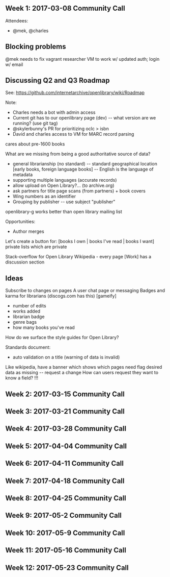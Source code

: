 ## Week 1: 2017-03-08 Community Call

Attendees:
- @mek, @charles

## Blocking problems

@mek needs to fix vagrant researcher VM to work w/ updated auth; login w/ email

## Discussing Q2 and Q3 Roadmap

See: https://github.com/internetarchive/openlibrary/wiki/Roadmap

Note:
- Charles needs a bot with admin access
- Current git has to our openlibrary page (dev) -- what version are we running? (use git tag)
- @skylerbunny's PR for prioritizing oclc > isbn
- David and charles access to VM for MARC record parsing

cares about pre-1600 books

What are we missing from being a good authoritative source of data?
- general librarianship (no standard) -- standard geographical location [early books, foreign language books] -- English is the language of metadata
- supporting multiple languages (accurate records)
- allow upload on Open Library?... (to archive.org)
- ask partners for title page scans (from partners) + book covers
- Wing numbers as an identifier 
- Grouping by publisher -- use subject "publisher"

openlibrary-g works better than open library mailing list

Opportunities:
- Author merges

Let's create a button for:
[books I own | books I've read | books I want]
private lists which are private

Stack-overflow for Open Library
Wikipedia - every page [Work] has a discussion section

## Ideas
Subscribe to changes on pages
A user chat page or messaging
Badges and karma for librarians (discogs.com has this) [gameify]
- number of edits
- works added
- librarian badge
- genre bags
- how many books you've read

How do we surface the style guides for Open Library?

Standards document:
- auto validation on a title (warning of data is invalid)

Like wikipedia, have a banner which shows which pages need 
flag desired data as missing -- request a change
How can users request they want to know a field? !!!


## Week 2: 2017-03-15 Community Call
## Week 3: 2017-03-21 Community Call
## Week 4: 2017-03-28 Community Call
## Week 5: 2017-04-04 Community Call
## Week 6: 2017-04-11 Community Call
## Week 7: 2017-04-18 Community Call
## Week 8: 2017-04-25 Community Call
## Week 9: 2017-05-2 Community Call
## Week 10: 2017-05-9 Community Call
## Week 11: 2017-05-16 Community Call
## Week 12: 2017-05-23 Community Call
